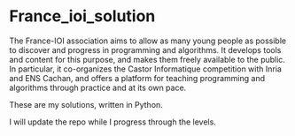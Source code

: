 # France_ioi_solution

The France-IOI association aims to allow as many young people as possible to discover and progress in programming and algorithms. It develops tools and content for this purpose, and makes them freely available to the public. In particular, it co-organizes the Castor Informatique competition with Inria and ENS Cachan, and offers a platform for teaching programming and algorithms through practice and at its own pace.

These are my solutions, written in Python.

I will update the repo while I progress through the levels.

